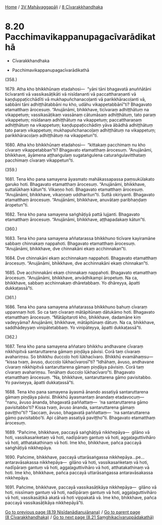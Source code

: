 
[Home](/) / [3V Mahāvaggapāḷi](../../3V.md) / [8 Cīvarakkhandhaka](../8.md)

# 8.20 Pacchimavikappanupagacīvarādikathā

* Cīvarakkhandhaka

* Pacchimavikappanupagacīvarādikathā

(358.)

1679\. Atha kho bhikkhūnaṃ etadahosi—  “yāni tāni bhagavatā anuññātāni ticīvaranti vā vassikasāṭikāti vā nisīdananti vā paccattharaṇanti vā kaṇḍuppaṭicchādīti vā mukhapuñchanacoḷanti vā parikkhāracoḷanti vā, sabbāni tāni adhiṭṭhātabbāni nu kho, udāhu vikappetabbānī”ti? Bhagavato etamatthaṃ ārocesuṃ. “Anujānāmi, bhikkhave, ticīvaraṃ adhiṭṭhātuṃ na vikappetuṃ; vassikasāṭikaṃ vassānaṃ cātumāsaṃ adhiṭṭhātuṃ, tato paraṃ vikappetuṃ; nisīdanaṃ adhiṭṭhātuṃ na vikappetuṃ; paccattharaṇaṃ adhiṭṭhātuṃ na vikappetuṃ; kaṇḍuppaṭicchādiṃ yāva ābādhā adhiṭṭhātuṃ tato paraṃ vikappetuṃ; mukhapuñchanacoḷaṃ adhiṭṭhātuṃ na vikappetuṃ; parikkhāracoḷaṃ adhiṭṭhātuṃ na vikappetun”ti.

1680\. Atha kho bhikkhūnaṃ etadahosi—  “kittakaṃ pacchimaṃ nu kho cīvaraṃ vikappetabban”ti? Bhagavato etamatthaṃ ārocesuṃ. “Anujānāmi, bhikkhave, āyāmena aṭṭhaṅgulaṃ sugataṅgulena caturaṅgulavitthataṃ pacchimaṃ cīvaraṃ vikappetun”ti.

(359.)

1681\. Tena kho pana samayena āyasmato mahākassapassa paṃsukūlakato garuko hoti. Bhagavato etamatthaṃ ārocesuṃ. “Anujānāmi, bhikkhave, suttalūkhaṃ kātun”ti. Vikaṇṇo hoti. Bhagavato etamatthaṃ ārocesuṃ. “Anujānāmi, bhikkhave, vikaṇṇaṃ uddharitun”ti. Suttā okiriyanti. Bhagavato etamatthaṃ ārocesuṃ. “Anujānāmi, bhikkhave, anuvātaṃ paribhaṇḍaṃ āropetun”ti.

1682\. Tena kho pana samayena saṅghāṭiyā pattā lujjanti. Bhagavato etamatthaṃ ārocesuṃ. “Anujānāmi, bhikkhave, aṭṭhapadakaṃ kātun”ti.

(360.)

1683\. Tena kho pana samayena aññatarassa bhikkhuno ticīvare kayiramāne sabbaṃ chinnakaṃ nappahoti. Bhagavato etamatthaṃ ārocesuṃ. “Anujānāmi, bhikkhave, dve chinnakāni ekaṃ acchinnakan”ti.

1684\. Dve chinnakāni ekaṃ acchinnakaṃ nappahoti. Bhagavato etamatthaṃ ārocesuṃ. “Anujānāmi, bhikkhave, dve acchinnakāni ekaṃ chinnakan”ti.

1685\. Dve acchinnakāni ekaṃ chinnakaṃ nappahoti. Bhagavato etamatthaṃ ārocesuṃ. “Anujānāmi, bhikkhave, anvādhikampi āropetuṃ. Na ca, bhikkhave, sabbaṃ acchinnakaṃ dhāretabbaṃ. Yo dhāreyya, āpatti dukkaṭassā”ti.

(361.)

1686\. Tena kho pana samayena aññatarassa bhikkhuno bahuṃ cīvaraṃ uppannaṃ hoti. So ca taṃ cīvaraṃ mātāpitūnaṃ dātukāmo hoti. Bhagavato etamatthaṃ ārocesuṃ. “Mātāpitaroti kho, bhikkhave, dadamāne kiṃ vadeyyāma? Anujānāmi, bhikkhave, mātāpitūnaṃ dātuṃ. Na ca, bhikkhave, saddhādeyyaṃ vinipātetabbaṃ. Yo vinipāteyya, āpatti dukkaṭassā”ti.

(362.)

1687\. Tena kho pana samayena aññataro bhikkhu andhavane cīvaraṃ nikkhipitvā santaruttarena gāmaṃ piṇḍāya pāvisi. Corā taṃ cīvaraṃ avahariṃsu. So bhikkhu duccoḷo hoti lūkhacīvaro. Bhikkhū evamāhaṃsu—  “kissa tvaṃ, āvuso, duccoḷo lūkhacīvarosī”ti? “Idhāhaṃ, āvuso, andhavane cīvaraṃ nikkhipitvā santaruttarena gāmaṃ piṇḍāya pāvisiṃ. Corā taṃ cīvaraṃ avahariṃsu. Tenāhaṃ duccoḷo lūkhacīvaro”ti. Bhagavato etamatthaṃ ārocesuṃ. “Na, bhikkhave, santaruttarena gāmo pavisitabbo. Yo paviseyya, āpatti dukkaṭassā”ti.

1688\. Tena kho pana samayena āyasmā ānando assatiyā santaruttarena gāmaṃ piṇḍāya pāvisi. Bhikkhū āyasmantaṃ ānandaṃ etadavocuṃ—  “nanu, āvuso ānanda, bhagavatā paññattaṃ—  ‘na santaruttarena gāmo pavisitabbo’ti? Kissa tvaṃ, āvuso ānanda, santaruttarena gāmaṃ paviṭṭho”ti? “Saccaṃ, āvuso, bhagavatā paññattaṃ—  ‘na santaruttarena gāmo pavisitabbo’ti. Api cāhaṃ assatiyā paviṭṭho”ti. Bhagavato etamatthaṃ ārocesuṃ.

1689\. “Pañcime, bhikkhave, paccayā saṅghāṭiyā nikkhepāya—  gilāno vā hoti, vassikasaṅketaṃ vā hoti, nadīpāraṃ gantuṃ vā hoti, aggaḷaguttivihāro vā hoti, atthatakathinaṃ vā hoti. Ime kho, bhikkhave, pañca paccayā saṅghāṭiyā nikkhepāya.

1690\. Pañcime, bhikkhave, paccayā uttarāsaṅgassa nikkhepāya…pe…  antaravāsakassa nikkhepāya—  gilāno vā hoti, vassikasaṅketaṃ vā hoti, nadīpāraṃ gantuṃ vā hoti, aggaḷaguttivihāro vā hoti, atthatakathinaṃ vā hoti. Ime kho, bhikkhave, pañca paccayā uttarāsaṅgassa antaravāsakassa nikkhepāya.

1691\. Pañcime, bhikkhave, paccayā vassikasāṭikāya nikkhepāya—  gilāno vā hoti, nissīmaṃ gantuṃ vā hoti, nadīpāraṃ gantuṃ vā hoti, aggaḷaguttivihāro vā hoti, vassikasāṭikā akatā vā hoti vippakatā vā. Ime kho, bhikkhave, pañca paccayā vassikasāṭikāya nikkhepāyā”ti.

[Go to previous page (8.19 Nisīdanādianujānana)](8.19.md) / [Go to parent page (8 Cīvarakkhandhaka)](../8.md) / [Go to next page (8.21 Saṃghikacīvaruppādakathā)](8.21.md)



